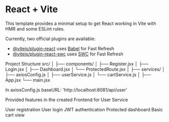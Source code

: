 # React + Vite

This template provides a minimal setup to get React working in Vite with HMR and some ESLint rules.

Currently, two official plugins are available:

- [@vitejs/plugin-react](https://github.com/vitejs/vite-plugin-react/blob/main/packages/plugin-react/README.md) uses [Babel](https://babeljs.io/) for Fast Refresh
- [@vitejs/plugin-react-swc](https://github.com/vitejs/vite-plugin-react-swc) uses [SWC](https://swc.rs/) for Fast Refresh


Project Structure
src/
│
├── components/
│   ├── Register.jsx
│   ├── Login.jsx
│   ├── Dashboard.jsx
│   └── ProtectedRoute.jsx
│
├── services/
│   ├── axiosConfig.js
│   ├── userService.js
│   └── cartService.js
│
├── App.jsx
└── main.jsx


In axiosConfig.js
baseURL: 'http://localhost:8081/api/user'



Provided features in the created Frontend for User Service

User registration
User login
JWT authentication
Protected dashboard
Basic cart view